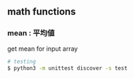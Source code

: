#

## math functions

### mean : 平均値

get mean for input array

```bash
# testing
$ python3 -m unittest discover -s test
```